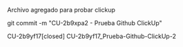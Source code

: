 Archivo agregado para probar clickup

git commit -m "CU-2b9xpa2 - Prueba Github ClickUp"

CU-2b9yf17[closed]
CU-2b9yf17_Prueba-Github-ClickUp-2
